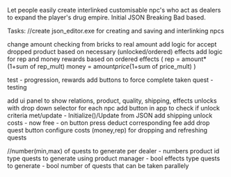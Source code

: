 Let people easily create interlinked customisable npc's who act as dealers to expand the player's drug empire.
Initial JSON Breaking Bad based.

Tasks:
//create json_editor.exe for creating and saving and interlinking npcs

change amount checking from bricks to real amount
add logic for accept dropped product based on necessary (unlocked/ordered) effects
add logic for rep and money rewards based on ordered effects ( rep = amount*(1+sum of rep_mult)  money = amount*price*(1+sum of price_mult) )



test - progression, rewards
add buttons to force complete taken quest - testing

add ui panel to show relations, product, quality, shipping, effects unlocks with drop down selector for each npc
add button in app to check if unlock criteria met/update - Initialize()/Update from JSON
add shipping unlock costs - now free - on button press deduct corresponding fee
add drop quest button 
configure costs (money,rep) for dropping and refreshing quests

//number(min,max) of quests to generate per dealer - numbers
product id type quests to generate using product manager - bool
effects type quests to generate - bool
number of quests that can be taken parallely


